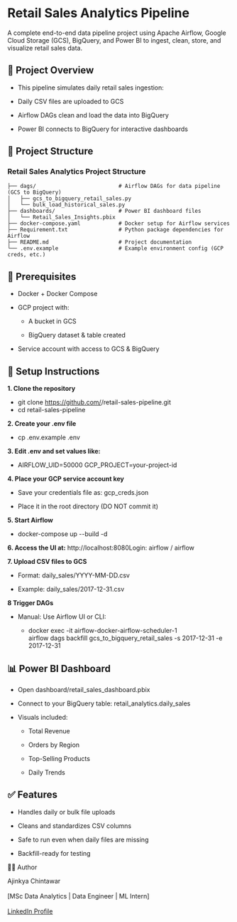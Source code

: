 # Retail Sales Analytics Pipeline

A complete end-to-end data pipeline project using Apache Airflow, Google Cloud Storage (GCS), BigQuery, and Power BI to ingest, clean, store, and visualize retail sales data.

## 🚀 Project Overview

* This pipeline simulates daily retail sales ingestion:

* Daily CSV files are uploaded to GCS

* Airflow DAGs clean and load the data into BigQuery

* Power BI connects to BigQuery for interactive dashboards

## 📁 Project Structure

### Retail Sales Analytics Project Structure

```plaintext
├── dags/                          # Airflow DAGs for data pipeline (GCS to BigQuery)
│   ├── gcs_to_bigquery_retail_sales.py
│   └── bulk_load_historical_sales.py
├── dashboards/                    # Power BI dashboard files
│   └── Retail_Sales_Insights.pbix
├── docker-compose.yaml            # Docker setup for Airflow services
├── Requirement.txt                # Python package dependencies for Airflow
├── README.md                      # Project documentation
└── .env.example                   # Example environment config (GCP creds, etc.)
```



## 🧰 Prerequisites

* Docker + Docker Compose

* GCP project with:

  * A bucket in GCS

  * BigQuery dataset & table created

* Service account with access to GCS & BigQuery

## 🔐 Setup Instructions

**1. Clone the repository**

  * git clone https://github.com/<your-username>/retail-sales-pipeline.git
  * cd retail-sales-pipeline

**2. Create your .env file**

  * cp .env.example .env

**3. Edit .env and set values like:**

  * AIRFLOW_UID=50000
    GCP_PROJECT=your-project-id

**4. Place your GCP service account key**

  * Save your credentials file as: gcp_creds.json
  
  * Place it in the root directory (DO NOT commit it)

**5. Start Airflow**

  * docker-compose up --build -d

**6. Access the UI at:** http://localhost:8080Login: airflow / airflow

**7. Upload CSV files to GCS**

  * Format: daily_sales/YYYY-MM-DD.csv
  
  * Example: daily_sales/2017-12-31.csv

**8 Trigger DAGs**

  * Manual: Use Airflow UI or CLI:
  
    * docker exec -it airflow-docker-airflow-scheduler-1 \
      airflow dags backfill gcs_to_bigquery_retail_sales -s 2017-12-31 -e 2017-12-31

## 📊 Power BI Dashboard

* Open dashboard/retail_sales_dashboard.pbix

* Connect to your BigQuery table: retail_analytics.daily_sales

* Visuals included:

  * Total Revenue
  
  * Orders by Region
  
  * Top-Selling Products
  
  * Daily Trends

## ✅ Features

  * Handles daily or bulk file uploads
  
  * Cleans and standardizes CSV columns
  
  * Safe to run even when daily files are missing
  
  * Backfill-ready for testing

🙋‍♂️ Author

Ajinkya Chintawar <br><br> [MSc Data Analytics | Data Engineer | ML Intern] <br><br>
[LinkedIn Profile](https://www.linkedin.com/in/ajinkya-chintawar/)


